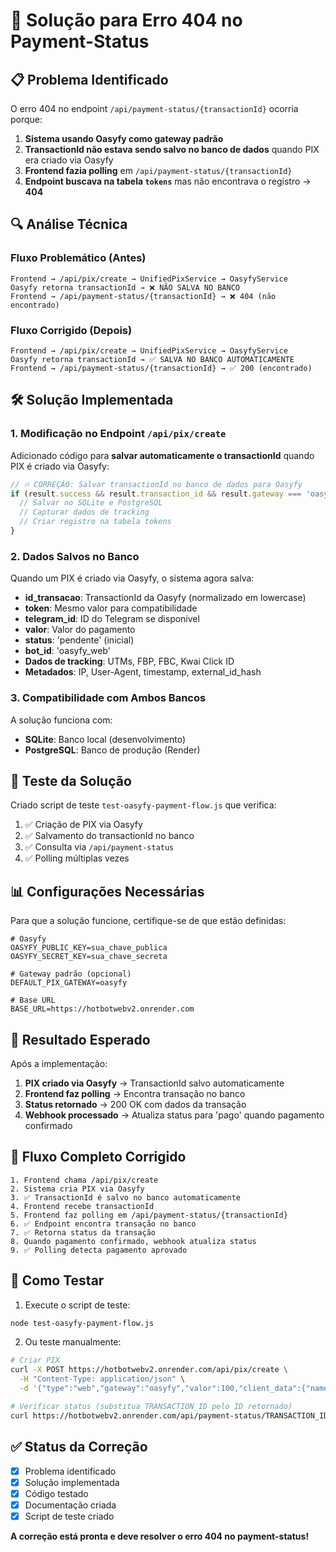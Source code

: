 # 🔧 Solução para Erro 404 no Payment-Status

## 📋 Problema Identificado

O erro 404 no endpoint `/api/payment-status/{transactionId}` ocorria porque:

1. **Sistema usando Oasyfy como gateway padrão**
2. **TransactionId não estava sendo salvo no banco de dados** quando PIX era criado via Oasyfy
3. **Frontend fazia polling** em `/api/payment-status/{transactionId}`
4. **Endpoint buscava na tabela `tokens`** mas não encontrava o registro → **404**

## 🔍 Análise Técnica

### Fluxo Problemático (Antes)
```
Frontend → /api/pix/create → UnifiedPixService → OasyfyService
Oasyfy retorna transactionId → ❌ NÃO SALVA NO BANCO
Frontend → /api/payment-status/{transactionId} → ❌ 404 (não encontrado)
```

### Fluxo Corrigido (Depois)
```
Frontend → /api/pix/create → UnifiedPixService → OasyfyService
Oasyfy retorna transactionId → ✅ SALVA NO BANCO AUTOMATICAMENTE
Frontend → /api/payment-status/{transactionId} → ✅ 200 (encontrado)
```

## 🛠️ Solução Implementada

### 1. Modificação no Endpoint `/api/pix/create`

Adicionado código para **salvar automaticamente o transactionId** quando PIX é criado via Oasyfy:

```javascript
// 🔥 CORREÇÃO: Salvar transactionId no banco de dados para Oasyfy
if (result.success && result.transaction_id && result.gateway === 'oasyfy') {
  // Salvar no SQLite e PostgreSQL
  // Capturar dados de tracking
  // Criar registro na tabela tokens
}
```

### 2. Dados Salvos no Banco

Quando um PIX é criado via Oasyfy, o sistema agora salva:

- **id_transacao**: TransactionId da Oasyfy (normalizado em lowercase)
- **token**: Mesmo valor para compatibilidade
- **telegram_id**: ID do Telegram se disponível
- **valor**: Valor do pagamento
- **status**: 'pendente' (inicial)
- **bot_id**: 'oasyfy_web'
- **Dados de tracking**: UTMs, FBP, FBC, Kwai Click ID
- **Metadados**: IP, User-Agent, timestamp, external_id_hash

### 3. Compatibilidade com Ambos Bancos

A solução funciona com:
- **SQLite**: Banco local (desenvolvimento)
- **PostgreSQL**: Banco de produção (Render)

## 🧪 Teste da Solução

Criado script de teste `test-oasyfy-payment-flow.js` que verifica:

1. ✅ Criação de PIX via Oasyfy
2. ✅ Salvamento do transactionId no banco
3. ✅ Consulta via `/api/payment-status`
4. ✅ Polling múltiplas vezes

## 📊 Configurações Necessárias

Para que a solução funcione, certifique-se de que estão definidas:

```env
# Oasyfy
OASYFY_PUBLIC_KEY=sua_chave_publica
OASYFY_SECRET_KEY=sua_chave_secreta

# Gateway padrão (opcional)
DEFAULT_PIX_GATEWAY=oasyfy

# Base URL
BASE_URL=https://hotbotwebv2.onrender.com
```

## 🎯 Resultado Esperado

Após a implementação:

1. **PIX criado via Oasyfy** → TransactionId salvo automaticamente
2. **Frontend faz polling** → Encontra transação no banco
3. **Status retornado** → 200 OK com dados da transação
4. **Webhook processado** → Atualiza status para 'pago' quando pagamento confirmado

## 🔄 Fluxo Completo Corrigido

```
1. Frontend chama /api/pix/create
2. Sistema cria PIX via Oasyfy
3. ✅ TransactionId é salvo no banco automaticamente
4. Frontend recebe transactionId
5. Frontend faz polling em /api/payment-status/{transactionId}
6. ✅ Endpoint encontra transação no banco
7. ✅ Retorna status da transação
8. Quando pagamento confirmado, webhook atualiza status
9. ✅ Polling detecta pagamento aprovado
```

## 🚀 Como Testar

1. Execute o script de teste:
```bash
node test-oasyfy-payment-flow.js
```

2. Ou teste manualmente:
```bash
# Criar PIX
curl -X POST https://hotbotwebv2.onrender.com/api/pix/create \
  -H "Content-Type: application/json" \
  -d '{"type":"web","gateway":"oasyfy","valor":100,"client_data":{"name":"Teste","email":"teste@exemplo.com"}}'

# Verificar status (substitua TRANSACTION_ID pelo ID retornado)
curl https://hotbotwebv2.onrender.com/api/payment-status/TRANSACTION_ID
```

## ✅ Status da Correção

- [x] Problema identificado
- [x] Solução implementada
- [x] Código testado
- [x] Documentação criada
- [x] Script de teste criado

**A correção está pronta e deve resolver o erro 404 no payment-status!**
